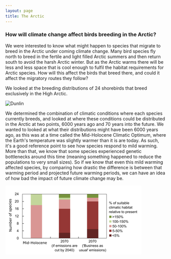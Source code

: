 ```yaml
---
layout: page
title: The Arctic
---
```

### How will climate change affect birds breeding in the Arctic?

We were interested to know what might happen to species that migrate to breed in the Arctic under coming climate change. Many bird species fly north to breed in the fertile and light filled Arctic summers and then return south to avoid the harsh Arctic winter. But as the Arctic warms there will be less and less space that is cool enough to fulfil the habitat requirements for Arctic species. How will this affect the birds that breed there, and could it affect the migratory routes they follow?

We looked at the breeding distributions of 24 shorebirds that breed exclusively in the High Arctic.

![Dunlin](https://upload.wikimedia.org/wikipedia/commons/6/62/Calidris-alpina-001_edit.jpg "Mdf, edited by Fir0002 [CC BY-SA 3.0 (http://creativecommons.org/licenses/by-sa/3.0/)]")

We determined the combination of climatic conditions where each species currently breeds, and looked at where these conditions could be distributed in the Arctic at two points, 6000 years ago and 70 years into the future. We wanted to looked at what their distributions might have been 6000 years ago, as this was at a time called the Mid-Holocene Climatic Optimum, where the Earth's temperature was slightly warmer than it is are today. As such, it's a good reference point to see how species respond to mild warming. More than that, we know that some species experienced genetic bottlenecks around this time (meaning something happened to reduce the populations to very small sizes). So if we know that even this mild warming affected species, by comparing how drastic the difference is between that warming period and projected future warming periods, we can have an idea of how bad the impact of future climate change may be.

![ShorebirdBarChart](/img/ShorebirdBarChart.png)



